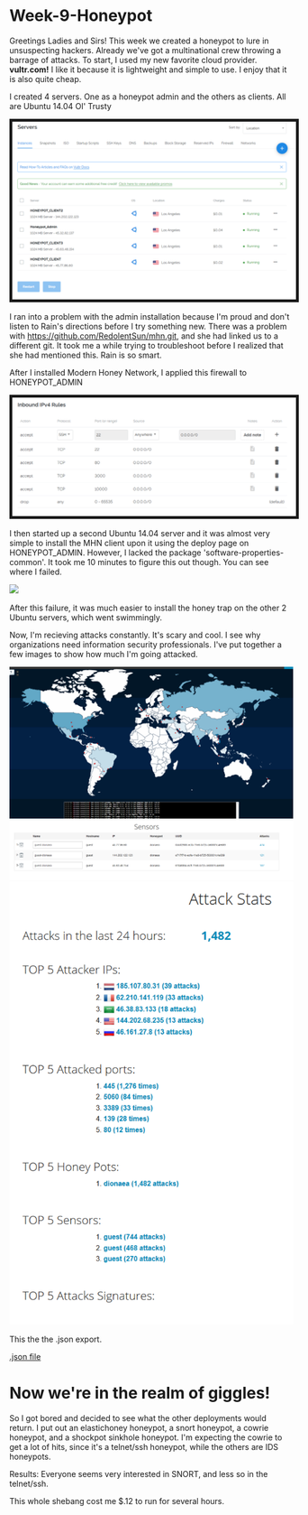 # Week-9-Honeypot

Greetings Ladies and Sirs!
This week we created a honeypot to lure in unsuspecting hackers. Already we've got a multinational crew throwing a barrage of attacks.
To start, I used my new favorite cloud provider. <b>vultr.com!</b> I like it because it is lightweight and simple to use. I enjoy that it is also quite cheap. 

I created 4 servers. One as a honeypot admin and the others as clients. All are Ubuntu 14.04 Ol' Trusty

<img src="honeypot_servers.PNG" border="5">

I ran into a problem with the admin installation because I'm proud and don't listen to Rain's directions before I try something new. There was a problem with https://github.com/RedolentSun/mhn.git, and she had linked us to a different git. It took me a while trying to troubleshoot before I realized that she had mentioned this. Rain is so smart.

After I installed Modern Honey Network, I applied this firewall to HONEYPOT_ADMIN

<img src="honeypot_firewall.PNG" border="5">

I then started up a second Ubuntu 14.04 server and it was almost very simple to install the MHN client upon it using the deploy page on HONEYPOT_ADMIN. However, I lacked the package 'software-properties-common'. It took me 10 minutes to figure this out though. You can see where I failed. 

<img src="fail.gif">

After this failure, it was much easier to install the honey trap on the other 2 Ubuntu servers, which went swimmingly.

Now, I'm recieving attacks constantly. It's scary and cool. I see why organizations need information security professionals. I've put together a few images to show how much I'm going attacked.

<img src="honeypot_map.gif">

<img src="honeypot_results.PNG">

<img src="honeypot_attackstats.PNG">

This the the .json export.

<a href="session.json">.json file</a>

<h1>Now we're in the realm of giggles!</h1>
So I got bored and decided to see what the other deployments would return. I put out an elastichoney honeypot, a snort honeypot, a cowrie honeypot, and a shockpot sinkhole honeypot. I'm expecting the cowrie to get a lot of hits, since it's a telnet/ssh honeypot, while the others are IDS honeypots.

Results: Everyone seems very interested in SNORT, and less so in the telnet/ssh. 

This whole shebang cost me $.12 to run for several hours.
